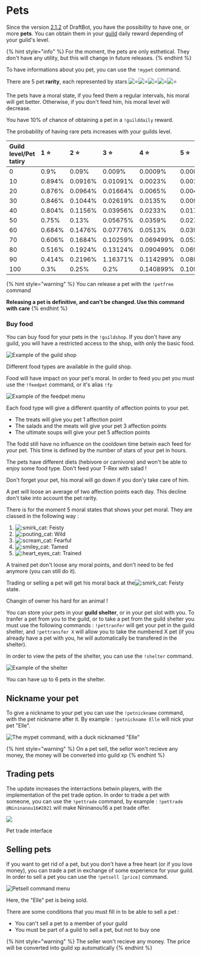 # Pets

Since the version [2.1.2](https://history.draftbot.com/draftbot-v2/2.1.2) of DraftBot, you have the possibility to have one, or more **pets**. You can obtain them in your [guild](https://guide.draftbot.com/v/en/notions-principale/guildes) daily reward depending of your guild's level.

{% hint style="info" %}
For the moment, the pets are only esthetical. They don't have any utility, but this will change in future releases.
{% endhint %}

To have informations about you pet, you can use the `!mypet` command.

There are 5 pet **rarity**, each represented by stars ![:star:](https://discord.com/assets/141d49436743034a59dec6bd5618675d.svg)​![:star:](https://discord.com/assets/141d49436743034a59dec6bd5618675d.svg)​![:star:](https://discord.com/assets/141d49436743034a59dec6bd5618675d.svg)​![:star:](https://discord.com/assets/141d49436743034a59dec6bd5618675d.svg)​![:star:](https://discord.com/assets/141d49436743034a59dec6bd5618675d.svg)

The pets have a moral state, if you feed them a regular intervals, his moral will get better. Otherwise, if you don't feed him, his moral level will decrease.​

You have 10% of chance of obtaining a pet in a `!guilddaily` reward. 

The probability of having rare pets increases with your guilds level.

| Guild level/Pet tatiry | 1 ⭐  | 2 ⭐  | 3 ⭐  | 4 ⭐  | 5 ⭐  |
| :--- | :--- | :--- | :--- | :--- | :--- |
| 0 | 0.9% | 0.09% | 0.009% | 0.0009% | 0.0001% |
| 10 | 0.894% | 0.0916% | 0.01091% | 0.0023% | 0.00119 |
| 20 | 0.876% | 0.0964% | 0.01664% | 0.0065% | 0.00446% |
| 30 | 0.846% | 0.1044% | 0.02619% | 0.0135% | 0.00991% |
| 40 | 0.804% | 0.1156% | 0.03956% | 0.0233% | 0.01754% |
| 50 | 0.75% | 0.13% | 0.05675% | 0.0359% | 0.02735% |
| 60 | 0.684% | 0.1476% | 0.07776% | 0.0513% | 0.03934% |
| 70 | 0.606% | 0.1684% | 0.10259% | 0.069499% | 0.053511% |
| 80 | 0.516% | 0.1924% | 0.13124% | 0.090499% | 0.069861% |
| 90 | 0.414% | 0.2196% | 1.16371% | 0.114299% | 0.088391% |
| 100 | 0.3% | 0.25% | 0.2% | 0.140899% | 0.109101% |

{% hint style="warning" %}
You can release a pet with the `!petfree` command

**Releasing a pet is definitive, and can't be changed. Use this command with care**
{% endhint %}

### Buy food <a id="acheter-de-la-nourriture"></a>

You can buy food for your pets in the `!guildshop`. If you don't have any guild, you will have a restricted access to the shop, with only the basic food.

![Example of the guild shop](../.gitbook/assets/capture-decran-de-2021-01-31-21-33-28.png)

Different food types are available in the guild shop.

Food will have impact on your pet's moral. In order to feed you pet you must use the `!feedpet` command, or it's alias `!fp`

![Example of the feedpet menu](../.gitbook/assets/capture-decran-de-2021-01-31-21-40-47.png)

Each food type will give a different quantity of affection points to your pet.

* The treats will give you pet 1 affection point
* The salads and the meats will give your pet 3 affection points
* The ultimate soups will give your pet 5 affection points

The fodd still have no influence on the cooldown time betwin each feed for your pet. This time is defined by the number of stars of your pet in hours.

The pets have different diets \(hebivore or carnivore\) and won't be able to enjoy some food type. Don't feed your T-Rex with salad !

Don't forget your pet, his moral will go down if you don'y take care of him.

A pet will loose an average of two affection points each day. This decline don't take into account the pet rarity.

There is for the moment 5 moral states that shows your pet moral. They are classed in the following way :

1. ![:smirk\_cat:](https://discord.com/assets/e25128510c26b0aad9d71bc6cf49df67.svg)  Feisty
2. ![:pouting\_cat:](https://discord.com/assets/551f9d76028c39299e0bc9bc20cd0e0d.svg) Wild 
3. ![:scream\_cat:](https://discord.com/assets/3068417ae7f1a7c5c2ba60ab1aa1fb62.svg) Fearful 
4. ![:smiley\_cat:](https://discord.com/assets/ef2af7fab48463e72a3a7f0f8fb4fb4e.svg) Tamed 
5. ![:heart\_eyes\_cat:](https://discord.com/assets/d4d91a5f31668dd4609a3d7522f722c5.svg) Trained 

A trained pet don't loose any moral points, and don't need to be fed anymore \(you can still do it\).

Trading or selling a pet will get his moral back at the![:smirk\_cat:](https://discord.com/assets/e25128510c26b0aad9d71bc6cf49df67.svg)  Feisty state.

Changin of owner his hard for an animal !

You can store your pets in your **guild shelter**, or in your pet slot with you. To tranfer a pet from you to the guild, or to take a pet from the guild shelter you must use the following commands : `!pettranfer` will get your pet in the guild shelter, and `!pettransfer X` will allow you to take the numbered X pet \(if you already have a pet with you, he will automatically be transfered in the shelter\).

In order to view the pets of the shelter, you can use the `!shelter` command.

![Example of the shelter](../.gitbook/assets/capture-decran-de-2021-01-31-22-07-38.png)

You can have up to 6 pets in the shelter.

## Nickname your pet <a id="surnommer-un-familier"></a>

To give a nickname to your pet you can use the `!petnickname` command, with the pet nickname after it. By example : `!petnickname Elle` will nick your pet "Elle".

![The mypet command, with a duck nicknamed &quot;Elle&quot;](../.gitbook/assets/capture-decran-de-2021-01-31-22-11-10.png)

{% hint style="warning" %}
On a pet sell, the sellor won't recieve any money, the money will be converted into guild xp
{% endhint %}

##  Trading pets <a id="echange-de-familiers"></a>

The update increases the interractions betwin players, with the implementation of the pet trade option. In order to trade a pet with someone, you can use the `!pettrade` command, by example : `!pettrade @Nininanou16#2021` will make Nininanou16 a pet trade offer.

![](../.gitbook/assets/capture-decran-de-2021-02-01-20-40-15.png)

Pet trade interface

## Selling pets <a id="vente-de-familiers"></a>

If you want to get rid of a pet, but you don't have a free heart \(or if you love money\), you can trade a pet in exchange of some experience for your guild. In order to sell a pet you can use the `!petsell [price]` command.

![Petsell command menu](../.gitbook/assets/capture-decran-de-2021-01-31-22-32-22.png)

Here, the "Elle" pet is being sold.

There are some conditions that you must fill in to be able to sell a pet :

* You can't sell a pet to a member of your guild
* You must be part of a guild to sell a pet, but not to buy one

{% hint style="warning" %}
The seller won't recieve any money. The price will be converted into guild xp automatically
{% endhint %}

